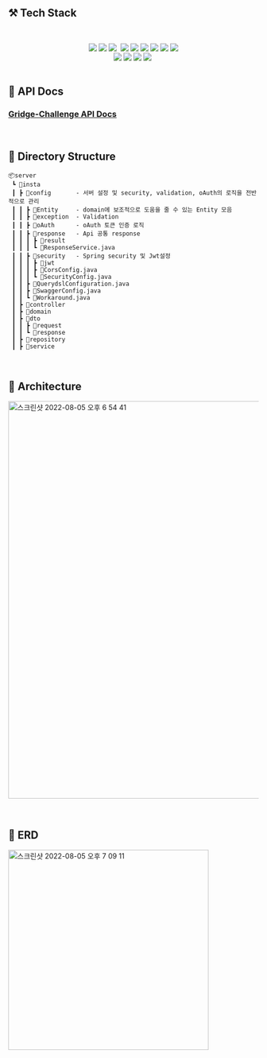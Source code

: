 ## ⚒ Tech Stack
&nbsp;

<div align="center">
  <img src="https://img.shields.io/badge/SpringBoot-2.6.6-6DB33F?logo=SpringBoot"> 
  <img src="https://img.shields.io/badge/SpringSecurity-sky">
  <img src="https://img.shields.io/badge/Gradle-02303A?style=plastic&logo=Gradle&logoColor=white"></a>&nbsp;
  <img src="https://img.shields.io/badge/Java-11-9cf">
  <img src="https://img.shields.io/badge/JPA-Green">
  <img src="https://img.shields.io/badge/QueryDsl-5.0.0-blue">
  <img src="https://img.shields.io/badge/MySQL-8.0.23-E0234E?logo=MySQL"> 
  <img src="https://img.shields.io/badge/JWT-black?logo=JSON%20web%20tokens">
  <img src="https://img.shields.io/badge/Swagger-brightgreen">
</div>

<div align="center">

  <img src="https://img.shields.io/badge/AWS EC2-orange"> 
  <img src="https://img.shields.io/badge/AWS RDS-blue"> 
  <img src="https://img.shields.io/badge/Nginx-1.18.0-009639?logo=Nginx">
  <img src="https://img.shields.io/badge/Ubuntu-E95420?style=flat-square&logo=Ubuntu&logoColor=white"</a>&nbsp;

</div>
&nbsp;
&nbsp;
&nbsp;

## 📖 API Docs
### <a href = "https://dev.umcsimple.shop/swagger-ui/index.html"> Gridge-Challenge API Docs </a>

&nbsp;
&nbsp;
&nbsp;


## 📂 Directory Structure
```
📦server
 ┗ 📂insta
 ┃ ┣ 📂config       - 서버 설정 및 security, validation, oAuth의 로직을 전반적으로 관리
 ┃ ┃ ┣ 📂Entity     - domain에 보조적으로 도움을 줄 수 있는 Entity 모음
 ┃ ┃ ┣ 📂exception  - Validation
 ┃ ┃ ┣ 📂oAuth      - oAuth 토큰 인증 로직
 ┃ ┃ ┣ 📂response   - Api 공통 response
 ┃ ┃ ┃ ┣ 📂result
 ┃ ┃ ┃ ┗ 📜ResponseService.java
 ┃ ┃ ┣ 📂security   - Spring security 및 Jwt설정
 ┃ ┃ ┃ ┣ 📂jwt
 ┃ ┃ ┃ ┣ 📜CorsConfig.java
 ┃ ┃ ┃ ┗ 📜SecurityConfig.java
 ┃ ┃ ┣ 📜QuerydslConfiguration.java
 ┃ ┃ ┣ 📜SwaggerConfig.java
 ┃ ┃ ┗ 📜Workaround.java
 ┃ ┣ 📂controller   
 ┃ ┣ 📂domain
 ┃ ┣ 📂dto
 ┃ ┃ ┣ 📂request
 ┃ ┃ ┗ 📂response
 ┃ ┣ 📂repository
 ┃ ┣ 📂service
```

&nbsp;
&nbsp;
&nbsp;



## 📝 Architecture
<img width="800" alt="스크린샷 2022-08-05 오후 6 54 41" src="https://user-images.githubusercontent.com/88089316/183052923-faccaade-da02-4ddc-8f66-53e62145ebb4.png">

&nbsp;
&nbsp;
&nbsp;


## 📔 ERD

<img width="403" alt="스크린샷 2022-08-05 오후 7 09 11" src="https://user-images.githubusercontent.com/88089316/183055461-dc2e32f6-7edb-4df7-80e7-18c646f7bfd1.png">
















